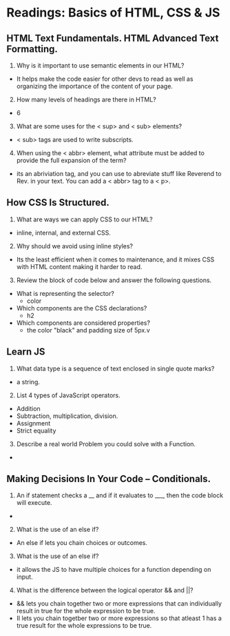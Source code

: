 # Readings: Basics of HTML, CSS & JS

## HTML Text Fundamentals. HTML Advanced Text Formatting.
1. Why is it important to use semantic elements in our HTML?
* It helps make the code easier for other devs to read as well as organizing the importance of the content of your page.

2. How many levels of headings are there in HTML?
* 6
3. What are some uses for the < sup> and < sub> elements?
* < sub> tags are used to write subscripts.

4. When using the < abbr> element, what attribute must be added to provide the full expansion of the term?
* its an abriviation tag, and you can use to abreviate stuff like Reverend to Rev. in your text. You can add a < abbr> tag to a < p>.

## How CSS Is Structured.
1. What are ways we can apply CSS to our HTML?
* inline, internal, and external CSS. 

2. Why should we avoid using inline styles?
* Its the least efficient when it comes to maintenance, and it mixes CSS with HTML content making it harder to read.

3. Review the block of code below and answer the following questions.
  * What is representing the selector?
    * color
  * Which components are the CSS 
  declarations?
    * h2
  * Which components are considered properties?
    * the color "black" and padding size of 5px.v

## Learn JS
1. What data type is a sequence of text enclosed in single quote marks?
  * a string.

2. List 4 types of JavaScript operators.
  * Addition
  * Subtraction, multiplication, division.
  * Assignment
  * Strict equality

3. Describe a real world Problem you could solve with a Function.
  * 

## Making Decisions In Your Code – Conditionals.
1. An if statement checks a __ and if it evaluates to ___, then the code block will execute.
  * 
2. What is the use of an else if?
  * An else if lets you chain choices or outcomes.
3. What is the use of an else if?
  * it allows the JS to have multiple choices for a function depending on input. 
4. What is the difference between the logical operator && and ||?
  * && lets you chain together two or more expressions that can individually result in true for the whole expression to be true.
  * II lets you chain togetber two or more expressions so that atleast 1 has a true result for the whole expressions to be true. 

  
